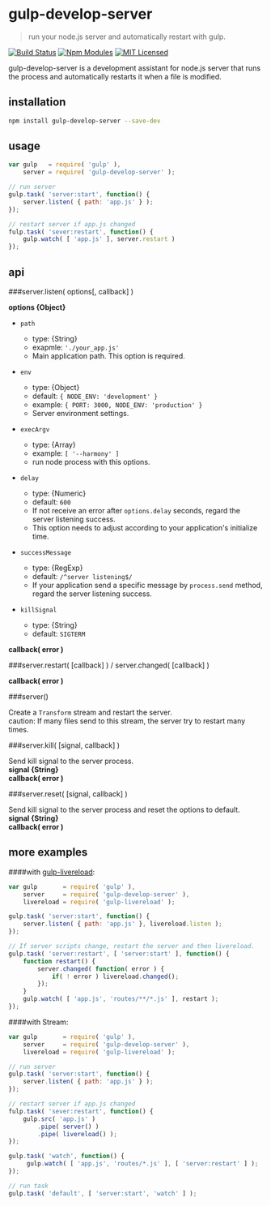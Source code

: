 gulp-develop-server
====================

> run your node.js server and automatically restart with gulp.

[![Build Status](http://img.shields.io/travis/narirou/gulp-develop-server/master.svg?style=flat)](https://travis-ci.org/narirou/gulp-develop-server)
[![Npm Modules](http://img.shields.io/npm/v/gulp-develop-server.svg?style=flat)](https://www.npmjs.org/package/gulp-develop-server)
[![MIT Licensed](http://img.shields.io/badge/license-MIT-blue.svg?style=flat)](http://opensource.org/licenses/MIT)


gulp-develop-server is a development assistant for node.js server that runs
the process and automatically restarts it when a file is modified. 


installation
------------

```bash
npm install gulp-develop-server --save-dev
```



usage
-----

```javascript
var gulp   = require( 'gulp' ),
    server = require( 'gulp-develop-server' );

// run server
gulp.task( 'server:start', function() {
    server.listen( { path: 'app.js' } );
});

// restart server if app.js changed
fulp.task( 'sever:restart', function() {
    gulp.watch( [ 'app.js' ], server.restart )
});
```



api
---

###server.listen( options[, callback] )

**options {Object}**  

- `path`  
    - type: {String}
    - exapmle: `'./your_app.js'`
    - Main application path. This option is required.

- `env`  
    - type: {Object}  
    - default: `{ NODE_ENV: 'development' }`  
    - example: `{ PORT: 3000, NODE_ENV: 'production' }`  
    - Server environment settings.  

- `execArgv`  
    - type: {Array}  
    - example: `[ '--harmony' ]`  
    - run node process with this options.  

- `delay`   
    - type: {Numeric}  
    - default: `600`  
    - If not receive an error after `options.delay` seconds, regard the server listening success.
    - This option needs to adjust according to your application's initialize time.

- `successMessage`  
    - type: {RegExp}
    - default: `/^server listening$/`  
    - If your application send a specific message by `process.send` method, regard the server listening success.

- `killSignal`  
    - type: {String}
    - default: `SIGTERM`

**callback( error )**  


###server.restart( [callback] ) / server.changed( [callback] )

**callback( error )**  


###server()

Create a `Transform` stream and restart the server.  
caution: If many files send to this stream, the server try to restart many times.  


###server.kill( [signal, callback] )

Send kill signal to the server process.  
**signal {String}**  
**callback( error )**  


###server.reset( [signal, callback] )

Send kill signal to the server process and reset the options to default.   
**signal {String}**  
**callback( error )**  



more examples
-------------

####with [gulp-livereload](https://github.com/vohof/gulp-livereload):

```javascript
var gulp       = require( 'gulp' ),
    server     = require( 'gulp-develop-server' ),
    livereload = require( 'gulp-livereload' );

gulp.task( 'server:start', function() {
    server.listen( { path: 'app.js' }, livereload.listen );
});

// If server scripts change, restart the server and then livereload.
gulp.task( 'server:restart', [ 'server:start' ], function() {
    function restart() {
        server.changed( function( error ) {
            if( ! error ) livereload.changed();
        });
    }
    gulp.watch( [ 'app.js', 'routes/**/*.js' ], restart );
});
```


####with Stream:

```javascript
var gulp       = require( 'gulp' ),
    server     = require( 'gulp-develop-server' ),
    livereload = require( 'gulp-livereload' );

// run server
gulp.task( 'server:start', function() {
    server.listen( { path: 'app.js' } );
});

// restart server if app.js changed
fulp.task( 'sever:restart', function() {
    gulp.src( 'app.js' )
        .pipe( server() )
        .pipe( livereload() ); 
});

gulp.task( 'watch', function() {
     gulp.watch( [ 'app.js', 'routes/*.js' ], [ 'server:restart' ] );
});

// run task
gulp.task( 'default', [ 'server:start', 'watch' ] );
```
